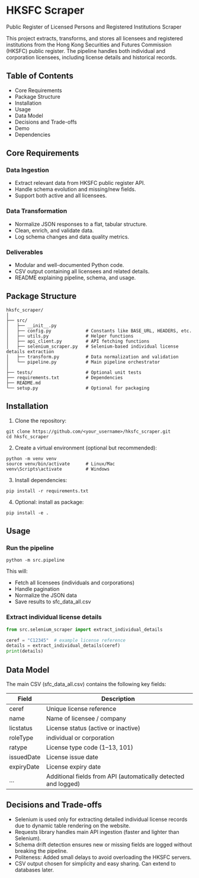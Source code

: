 # HKSFC Scraper

Public Register of Licensed Persons and Registered Institutions Scraper

This project extracts, transforms, and stores all licensees and registered institutions from the Hong Kong Securities and Futures Commission (HKSFC) public register. The pipeline handles both individual and corporation licensees, including license details and historical records.

## Table of Contents

* Core Requirements
* Package Structure
* Installation
* Usage
* Data Model
* Decisions and Trade-offs
* Demo
* Dependencies

## Core Requirements

### Data Ingestion

* Extract relevant data from HKSFC public register API.
* Handle schema evolution and missing/new fields.
* Support both active and all licensees.

### Data Transformation

* Normalize JSON responses to a flat, tabular structure.
* Clean, enrich, and validate data.
* Log schema changes and data quality metrics.

### Deliverables

* Modular and well-documented Python code.
* CSV output containing all licensees and related details.
* README explaining pipeline, schema, and usage.

## Package Structure

```
hksfc_scraper/
│
├── src/
│   ├── __init__.py
│   ├── config.py             # Constants like BASE_URL, HEADERS, etc.
│   ├── utils.py              # Helper functions
│   ├── api_client.py         # API fetching functions
│   ├── selenium_scraper.py   # Selenium-based individual license details extraction
│   ├── transform.py          # Data normalization and validation
│   └── pipeline.py           # Main pipeline orchestrator
│
├── tests/                    # Optional unit tests
├── requirements.txt          # Dependencies
├── README.md
└── setup.py                  # Optional for packaging
```

## Installation

1. Clone the repository:

```
git clone https://github.com/<your_username>/hksfc_scraper.git
cd hksfc_scraper
```

2. Create a virtual environment (optional but recommended):

```
python -m venv venv
source venv/bin/activate      # Linux/Mac
venv\Scripts\activate         # Windows
```

3. Install dependencies:

```
pip install -r requirements.txt
```

4. Optional: install as package:

```
pip install -e .
```

## Usage

### Run the pipeline

```
python -m src.pipeline
```

This will:

* Fetch all licensees (individuals and corporations)
* Handle pagination
* Normalize the JSON data
* Save results to sfc\_data\_all.csv

### Extract individual license details

```python
from src.selenium_scraper import extract_individual_details

ceref = "C12345"  # example license reference
details = extract_individual_details(ceref)
print(details)
```

## Data Model

The main CSV (sfc\_data\_all.csv) contains the following key fields:

| Field      | Description                                                    |
| ---------- | -------------------------------------------------------------- |
| ceref      | Unique license reference                                       |
| name       | Name of licensee / company                                     |
| licstatus  | License status (active or inactive)                            |
| roleType   | individual or corporation                                      |
| ratype     | License type code (1–13, 101)                                  |
| issuedDate | License issue date                                             |
| expiryDate | License expiry date                                            |
| …          | Additional fields from API (automatically detected and logged) |

## Decisions and Trade-offs

* Selenium is used only for extracting detailed individual license records due to dynamic table rendering on the website.
* Requests library handles main API ingestion (faster and lighter than Selenium).
* Schema drift detection ensures new or missing fields are logged without breaking the pipeline.
* Politeness: Added small delays to avoid overloading the HKSFC servers.
* CSV output chosen for simplicity and easy sharing. Can extend to databases later.
